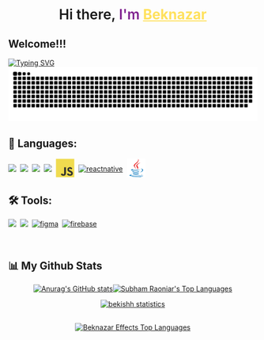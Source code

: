 <h1 align="center"><span style="color: ; font-weight: 600;">Hi there, </span><span style="color: #802290; font-weight: 600;">I'm</span> <a style="color: #FFE15D; font-weight: 00;" href="https://github.com/bekishh" target="_blank">Beknazar</a>

## Welcome!!!

<a href="https://git.io/typing-svg">
    <img src="https://readme-typing-svg.herokuapp.com?font=Donegal+One&size=25&pause=1000&color=F7B918&background=FFFFFF00&vCenter=true&random=false&width=435&lines=Full+stack+developer" alt="Typing SVG" />
</a>

<div align="center">
    <a href="https://github.com/bekishh">
    <img src="https://raw.githubusercontent.com/platane/snk/output/github-contribution-grid-snake-dark.svg"
        alt="snake" /></a>
</div>

## 🚀 Languages:

<p align="left" style="display: flex; align-items: center; gap: 0.5rem;">
    <a href="https://code.visualstudio.com/" target="_blank" >
        <img src="https://elcho911.netlify.app/Elkhan2003-icons/vs-code.png"/>
    </a>
    <a href="https://www.jetbrains.com/idea/" target="_blank" > 
        <img width="45px" src="https://www.digiseller.ru/preview/554839/p1_3426434_98691a2e.png"/> 
    </a> 
    <a href="https://www.w3.org/html/" target="_blank" > 
        <img src="https://img.icons8.com/color/48/000000/html-5.png"/> 
    </a> 
    <a href="https://www.w3schools.com/css/" target="_blank" > 
        <img src="https://img.icons8.com/color/48/000000/css3.png"/> 
    </a>
    <a href="https://developer.mozilla.org/en-US/docs/Web/JavaScript" target="_blank" rel="noreferrer" > 
        <img src="https://raw.githubusercontent.com/devicons/devicon/master/icons/javascript/javascript-original.svg" alt="javascript" width="38" height="38"/> </a>
    <a href="https://reactnative.dev/" target="_blank" rel="noreferrer" >        
        <img src="https://reactnative.dev/img/header_logo.svg" alt="reactnative" width="38" height="38"/> 
    </a>
    <a href="https://www.java.com" target="_blank" rel="noreferrer" > 
        <img src="https://raw.githubusercontent.com/devicons/devicon/master/icons/java/java-original.svg" alt="java" width="38" height="38"/> 
    </a>
</p>

## 🛠️ Tools:

<p style="display: flex; align-items: center; gap: 0.5rem;">
    <a href="https://github.com/" target="_blank" > 
        <img width="50px" src="https://upload.wikimedia.org/wikipedia/commons/thumb/a/ae/Github-desktop-logo-symbol.svg/768px-Github-desktop-logo-symbol.svg.png"/> 
    </a> 
    <a href="https://git-scm.com/" target="_blank" > 
        <img src="https://img.icons8.com/color/48/000000/git.png"/> 
    </a> 
    <a href="https://www.figma.com/" target="_blank" rel="noreferrer" > 
        <img src="https://www.vectorlogo.zone/logos/figma/figma-icon.svg" alt="figma" width="37" height="37"/> 
    </a>
    <a href="https://www.firebase.com/" target="_blank" rel="noreferrer" > 
        <img src="https://www.vectorlogo.zone/logos/firebase/firebase-icon.svg" alt="firebase" width="37" height="37"/> 
    </a>
</p>

<br/>

## 📊 My Github Stats

<div style="display: flex; justify-content: center; align-items: center;">
    <a href="https://github.com/bekishh">
        <img alt="Anurag's GitHub stats" src="https://github-readme-stats.vercel.app/api?username=bekishh&show_icons=true&theme=radical&hide_border=true&bg_color=0D1117">
    </a>
    <a href="https://github.com/bekishh">
        <img alt="Subham Raoniar's Top Languages" src="https://github-readme-stats.vercel.app/api/top-langs/?username=bekishh&langs_count=9&count_private=true&theme=react&hide_border=true&bg_color=0D1117">
    </a>
</div>

<p align="center">
    <a href="https://github.com/bekishh">
        <img title="bekishh statistics🔥" alt="bekishh statistics" src="https://github-readme-streak-stats.herokuapp.com/?user=bekishh&theme=black-ice&hide_border=true&stroke=0000&background=0D1117"/>
    </a>
</p>

##

<p align="center">
    <a href="https://github.com/bekishh">
        <img alt="Beknazar Effects Top Languages" src="https://github-profile-trophy.vercel.app/?username=bekishh&theme=radical"/>
    </a>
</p>
